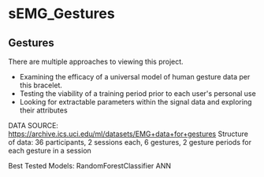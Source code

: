 # sEMG_Gestures

## Gestures


There are multiple approaches to viewing this project.

- Examining the efficacy of a universal model of human gesture data per this bracelet. 
- Testing the viability of a training period prior to each user's personal use
- Looking for extractable parameters within the signal data and exploring their attributes

DATA SOURCE: https://archive.ics.uci.edu/ml/datasets/EMG+data+for+gestures
Structure of data: 36 participants, 2 sessions each, 6 gestures, 2 gesture periods for each gesture in a session

Best Tested Models:
RandomForestClassifier
ANN
